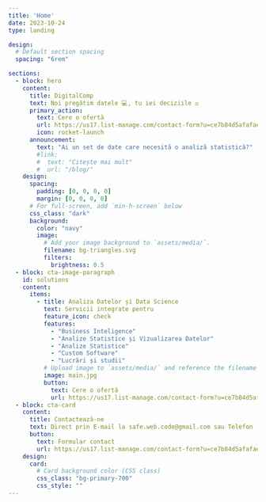 ```yaml
---
title: 'Home'
date: 2023-10-24
type: landing

design:
  # Default section spacing
  spacing: "6rem"

sections:
  - block: hero
    content:
      title: DigitalComp
      text: Noi pregătim datele 💻, tu iei deciziile ⚖️
      primary_action:
        text: Cere o ofertă
        url: https://us17.list-manage.com/contact-form?u=ce7b84d5afafae77b846a44ef&form_id=90c9a9b298b5653866f49e8b9f2d6d9e
        icon: rocket-launch
      announcement:
        text: "Ai un set de date care necesită o analiză statistică?"
        #link:
        #  text: "Citește mai mult"
        #  url: "/blog/"
    design:
      spacing:
        padding: [0, 0, 0, 0]
        margin: [0, 0, 0, 0]
      # For full-screen, add `min-h-screen` below
      css_class: "dark"
      background:
        color: "navy"
        image:
          # Add your image background to `assets/media/`.
          filename: bg-triangles.svg
          filters:
            brightness: 0.5
  - block: cta-image-paragraph
    id: solutions
    content:
      items:
        - title: Analiza Datelor și Data Science
          text: Servicii integrate pentru
          feature_icon: check
          features:
            - "Business Inteligence"
            - "Analize Statistice și Vizualizarea Datelor"
            - "Analize Statistice"
            - "Custom Software"
            - "Lucrări și studii"
          # Upload image to `assets/media/` and reference the filename here
          image: main.jpg
          button:
            text: Cere o ofertă
            url: https://us17.list-manage.com/contact-form?u=ce7b84d5afafae77b846a44ef&form_id=90c9a9b298b5653866f49e8b9f2d6d9e
  - block: cta-card
    content:
      title: Contactează-ne
      text: Direct prin E-mail la safe.web.code@gmail.com sau Telefon - 0731621674
      button:
        text: Formular contact
        url: https://us17.list-manage.com/contact-form?u=ce7b84d5afafae77b846a44ef&form_id=90c9a9b298b5653866f49e8b9f2d6d9e
    design:
      card:
        # Card background color (CSS class)
        css_class: "bg-primary-700"
        css_style: ""
---
```

